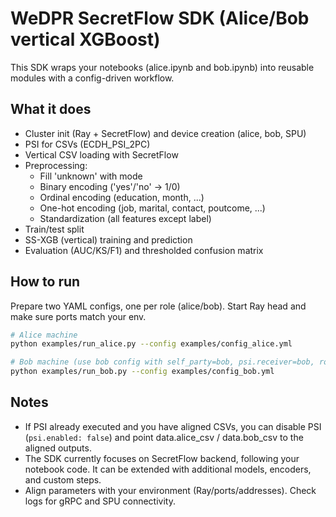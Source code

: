 # WeDPR SecretFlow SDK (Alice/Bob vertical XGBoost)

This SDK wraps your notebooks (alice.ipynb and bob.ipynb) into reusable modules with a config-driven workflow.

## What it does

- Cluster init (Ray + SecretFlow) and device creation (alice, bob, SPU)
- PSI for CSVs (ECDH_PSI_2PC)
- Vertical CSV loading with SecretFlow
- Preprocessing:
  - Fill 'unknown' with mode
  - Binary encoding ('yes'/'no' → 1/0)
  - Ordinal encoding (education, month, ...)
  - One-hot encoding (job, marital, contact, poutcome, ...)
  - Standardization (all features except label)
- Train/test split
- SS-XGB (vertical) training and prediction
- Evaluation (AUC/KS/F1) and thresholded confusion matrix

## How to run

Prepare two YAML configs, one per role (alice/bob). Start Ray head and make sure ports match your env.

```bash
# Alice machine
python examples/run_alice.py --config examples/config_alice.yml

# Bob machine (use bob config with self_party=bob, psi.receiver=bob, role=bob)
python examples/run_bob.py --config examples/config_bob.yml
```

## Notes

- If PSI already executed and you have aligned CSVs, you can disable PSI (`psi.enabled: false`) and point data.alice_csv / data.bob_csv to the aligned outputs.
- The SDK currently focuses on SecretFlow backend, following your notebook code. It can be extended with additional models, encoders, and custom steps.
- Align parameters with your environment (Ray/ports/addresses). Check logs for gRPC and SPU connectivity.
